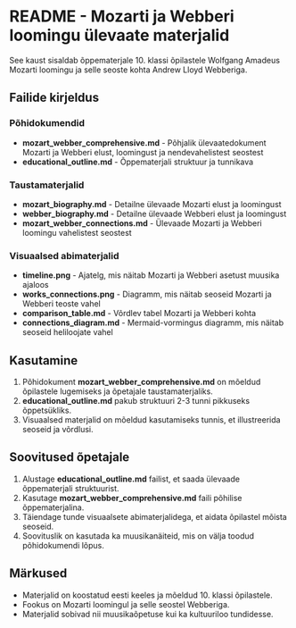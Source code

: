# README - Mozarti ja Webberi loomingu ülevaate materjalid

See kaust sisaldab õppematerjale 10. klassi õpilastele Wolfgang Amadeus Mozarti loomingu ja selle seoste kohta Andrew Lloyd Webberiga.

## Failide kirjeldus

### Põhidokumendid
- **mozart_webber_comprehensive.md** - Põhjalik ülevaatedokument Mozarti ja Webberi elust, loomingust ja nendevahelistest seostest
- **educational_outline.md** - Õppematerjali struktuur ja tunnikava

### Taustamaterjalid
- **mozart_biography.md** - Detailne ülevaade Mozarti elust ja loomingust
- **webber_biography.md** - Detailne ülevaade Webberi elust ja loomingust
- **mozart_webber_connections.md** - Ülevaade Mozarti ja Webberi loomingu vahelistest seostest

### Visuaalsed abimaterjalid
- **timeline.png** - Ajatelg, mis näitab Mozarti ja Webberi asetust muusika ajaloos
- **works_connections.png** - Diagramm, mis näitab seoseid Mozarti ja Webberi teoste vahel
- **comparison_table.md** - Võrdlev tabel Mozarti ja Webberi kohta
- **connections_diagram.md** - Mermaid-vormingus diagramm, mis näitab seoseid heliloojate vahel

## Kasutamine

1. Põhidokument **mozart_webber_comprehensive.md** on mõeldud õpilastele lugemiseks ja õpetajale taustamaterjaliks.
2. **educational_outline.md** pakub struktuuri 2-3 tunni pikkuseks õppetsükliks.
3. Visuaalsed materjalid on mõeldud kasutamiseks tunnis, et illustreerida seoseid ja võrdlusi.

## Soovitused õpetajale

1. Alustage **educational_outline.md** failist, et saada ülevaade õppematerjali struktuurist.
2. Kasutage **mozart_webber_comprehensive.md** faili põhilise õppematerjalina.
3. Täiendage tunde visuaalsete abimaterjalidega, et aidata õpilastel mõista seoseid.
4. Soovituslik on kasutada ka muusikanäiteid, mis on välja toodud põhidokumendi lõpus.

## Märkused

- Materjalid on koostatud eesti keeles ja mõeldud 10. klassi õpilastele.
- Fookus on Mozarti loomingul ja selle seostel Webberiga.
- Materjalid sobivad nii muusikaõpetuse kui ka kultuuriloo tundidesse.

